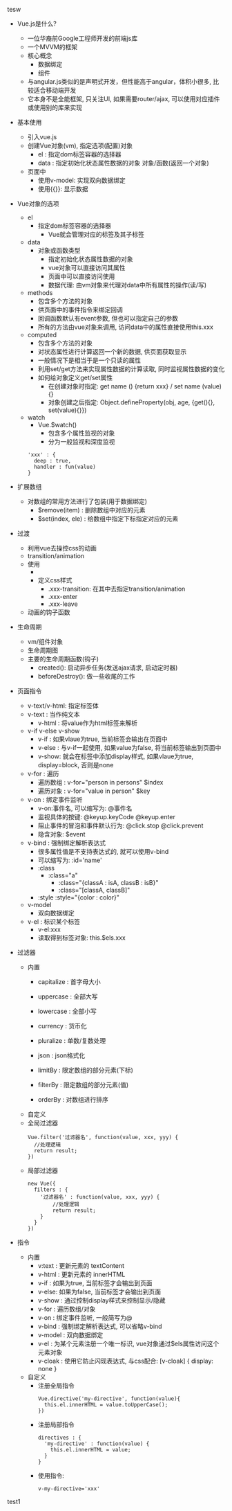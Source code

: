 ﻿tesw
* Vue.js是什么?
	* 一位华裔前Google工程师开发的前端js库
	* 一个MVVM的框架
	* 核心概念
	  * 数据绑定
	  * 组件
  * 与angular.js类似的是声明式开发，但性能高于angular，体积小很多, 比较适合移动端开发
  * 它本身不是全能框架, 只关注UI, 如果需要router/ajax, 可以使用对应插件或使用别的库来实现
  
* 基本使用
	* 引入vue.js
	* 创建Vue对象(vm), 指定选项(配置)对象
		* el : 指定dom标签容器的选择器
		* data : 指定初始化状态属性数据的对象
		        对象/函数(返回一个对象)
	* 页面中
		* 使用v-model: 实现双向数据绑定
		* 使用{{}}: 显示数据
		
* Vue对象的选项
	* el
	  * 指定dom标签容器的选择器
		* Vue就会管理对应的标签及其子标签
	* data
	  * 对象或函数类型
		* 指定初始化状态属性数据的对象
		* vue对象可以直接访问其属性
		* 页面中可以直接访问使用
		* 数据代理: 由vm对象来代理对data中所有属性的操作(读/写)
	* methods
		* 包含多个方法的对象
		* 供页面中的事件指令来绑定回调
		* 回调函数默认有event参数, 但也可以指定自己的参数
		* 所有的方法由vue对象来调用, 访问data中的属性直接使用this.xxx
	* computed
		* 包含多个方法的对象
		* 对状态属性进行计算返回一个新的数据, 供页面获取显示
		* 一般情况下是相当于是一个只读的属性
		* 利用set/get方法来实现属性数据的计算读取, 同时监视属性数据的变化
		* 如何给对象定义get/set属性
		  * 在创建对象时指定: get name () {return xxx} / set name (value) {}
		  * 对象创建之后指定: Object.defineProperty(obj, age, {get(){}, set(value){}})
	* watch
	  * Vue.$watch()
		* 包含多个属性监视的对象
		* 分为一般监视和深度监视
      ```
      'xxx' : {
        deep : true,
        handler : fun(value)
      }
      ```

* 扩展数组
  * 对数组的常用方法进行了包装(用于数据绑定)
	* $remove(item) : 删除数组中对应的元素
	* $set(index, ele) : 给数组中指定下标指定对应的元素 

* 过渡
  * 利用vue去操控css的动画
  * transition/animation
  * 使用
    * <div v-show="a"  v-if="a" transition="xxx">
    * 定义css样式
      * .xxx-transition: 在其中去指定transition/animation
      * .xxx-enter
      * .xxx-leave
  * 动画的钩子函数

* 生命周期
  * vm/组件对象
  * 生命周期图
  * 主要的生命周期函数(钩子)
    * created(): 启动异步任务(发送ajax请求, 启动定时器)
    * beforeDestroy(): 做一些收尾的工作

* 页面指令
	* v-text/v-html: 指定标签体
    * v-text : 当作纯文本
		* v-html : 将value作为html标签来解析
	* v-if v-else v-show
		* v-if : 如果vlaue为true, 当前标签会输出在页面中
		* v-else : 与v-if一起使用, 如果value为false, 将当前标签输出到页面中
		* v-show: 就会在标签中添加display样式, 如果vlaue为true, display=block, 否则是none
	* v-for : 遍历
		* 遍历数组 : v-for="person in persons"   $index
		* 遍历对象 : v-for="value in person"   $key
	* v-on : 绑定事件监听
		* v-on:事件名, 可以缩写为: @事件名
		* 监视具体的按键: @keyup.keyCode   @keyup.enter
		* 阻止事件的冒泡和事件默认行为: @click.stop   @click.prevent
		* 隐含对象: $event
	* v-bind : 强制绑定解析表达式  
		* 很多属性值是不支持表达式的, 就可以使用v-bind
		* 可以缩写为:  :id='name'
		* :class
		  * :class="a"
			* :class="{classA : isA, classB : isB}"
			* :class="[classA, classB]"
		* :style
			:style="{color : color}"
	* v-model
		* 双向数据绑定
	* v-el : 标识某个标签
		* v-el:xxx
		* 读取得到标签对象: this.$els.xxx
		
* 过滤器
  * 内置
    * capitalize : 首字母大小
    * uppercase : 全部大写
    * lowercase : 全部小写
    * currency : 货币化
    * pluralize : 单数/复数处理
    * json : json格式化

    * limitBy : 限定数组的部分元素(下标)
    * filterBy : 限定数组的部分元素(值)
    * orderBy : 对数组进行排序
  * 自定义
  * 全局过滤器
    ```
    Vue.filter('过滤器名', function(value, xxx, yyy) {
      //处理逻辑
      return result;
    })
    ```
  * 局部过滤器
    ```
    new Vue({
      filters : {
        '过滤器名' : function(value, xxx, yyy) {
            //处理逻辑
            return result;
        }
      }
    })
    ```
* 指令
  * 内置
    * v:text : 更新元素的 textContent
    * v-html : 更新元素的 innerHTML
    * v-if : 如果为true, 当前标签才会输出到页面
    * v-else: 如果为false, 当前标签才会输出到页面
    * v-show : 通过控制display样式来控制显示/隐藏
    * v-for : 遍历数组/对象
    * v-on : 绑定事件监听, 一般简写为@
    * v-bind : 强制绑定解析表达式, 可以省略v-bind
    * v-model : 双向数据绑定
    * v-el : 为某个元素注册一个唯一标识, vue对象通过$els属性访问这个元素对象
    * v-cloak : 使用它防止闪现表达式, 与css配合: [v-cloak] { display: none }
  * 自定义
    * 注册全局指令
      ```
      Vue.directive('my-directive', function(value){
        this.el.innerHTML = value.toUpperCase();
      })
      ```
    * 注册局部指令
      ```
      directives : {
        'my-directive' : function(value) {
          this.el.innerHTML = value;
        }
      }
      ```
    * 使用指令:
      ```
      v-my-directive='xxx'
      ```

test1
